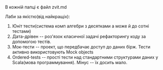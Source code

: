 В кожній папці є файл zvit.md

Лаби за якістю(від найкращіх):
 1. Юніт тести(система комп алгебри з десятками а може й до сотні тестами)
 2. Дата-дрівен -- роз'язок класичної задачі рефакторингу коду за допомогою тестів.
 3. Мок-тести -- проект, що передбачає доступ до даних бірж. Тести активно використовують Mock objects
 4. Ordered-tests -- прості тести над стандартними структурами даних у Scala(мова программування). Мінус -- їх досить мало.

